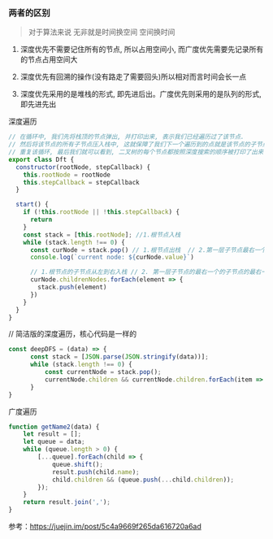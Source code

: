 ### 两者的区别

> 对于算法来说 无非就是时间换空间 空间换时间

1. 深度优先不需要记住所有的节点, 所以占用空间小, 而广度优先需要先记录所有的节点占用空间大

2. 深度优先有回溯的操作(没有路走了需要回头)所以相对而言时间会长一点

3. 深度优先采用的是堆栈的形式, 即先进后出。广度优先则采用的是队列的形式, 即先进先出

深度遍历

```JavaScript
// 在循环中, 我们先将栈顶的节点弹出, 并打印出来, 表示我们已经遍历过了该节点.
// 然后将该节点的所有子节点压入栈中, 这就保障了我们下一个遍历到的点就是该节点的子节点.
// 重复该循环, 最后我们就可以看到, 二叉树的每个节点都按照深度搜索的顺序被打印了出来
export class Dft {
  constructor(rootNode, stepCallback) {
    this.rootNode = rootNode
    this.stepCallback = stepCallback
  }

  start() {
    if (!this.rootNode || !this.stepCallback) {
      return
    }
    const stack = [this.rootNode]; //1.根节点入栈
    while (stack.length !== 0) {
      const curNode = stack.pop() // 1.根节点出栈  // 2.第一层子节点最右一个出栈
      console.log(`current node: ${curNode.value}`)

      // 1.根节点的子节点从左到右入栈 // 2. 第一层子节点的最右一个的子节点的最右一个入栈。。。。 循环执行
      curNode.childrenNodes.forEach(element => {
        stack.push(element)
      })
    }
  }
}
```

// 简洁版的深度遍历，核心代码是一样的

```JavaScript
const deepDFS = (data) => {
      const stack = [JSON.parse(JSON.stringify(data))];
      while (stack.length !== 0) {
          const currentNode = stack.pop();
          currentNode.children && currentNode.children.forEach(item => stack.push(item));
      }
}
```

广度遍历

```JavaScript
function getName2(data) {
    let result = [];
    let queue = data;
    while (queue.length > 0) {
        [...queue].forEach(child => {
            queue.shift();
            result.push(child.name);
            child.children && (queue.push(...child.children));
        });
    }
    return result.join(',');
}
```

参考：https://juejin.im/post/5c4a9669f265da616720a6ad
